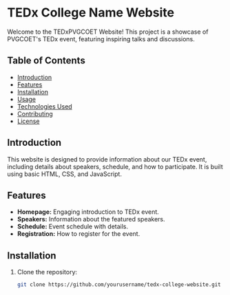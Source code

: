 # TEDx College Name Website

Welcome to the TEDxPVGCOET Website! This project is a showcase of PVGCOET's TEDx event, featuring inspiring talks and discussions.

## Table of Contents

- [Introduction](#introduction)
- [Features](#features)
- [Installation](#installation)
- [Usage](#usage)
- [Technologies Used](#technologies-used)
- [Contributing](#contributing)
- [License](#license)

## Introduction

This website is designed to provide information about our TEDx event, including details about speakers, schedule, and how to participate. It is built using basic HTML, CSS, and JavaScript.

## Features

- **Homepage:** Engaging introduction to TEDx event.
- **Speakers:** Information about the featured speakers.
- **Schedule:** Event schedule with details.
- **Registration:** How to register for the event.

## Installation

1. Clone the repository:

   ```bash
   git clone https://github.com/yourusername/tedx-college-website.git
